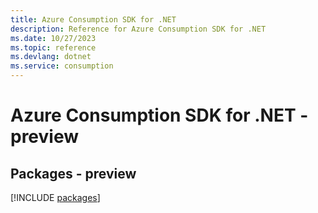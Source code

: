 ```yaml
---
title: Azure Consumption SDK for .NET
description: Reference for Azure Consumption SDK for .NET
ms.date: 10/27/2023
ms.topic: reference
ms.devlang: dotnet
ms.service: consumption
---
```

# Azure Consumption SDK for .NET - preview
## Packages - preview
[!INCLUDE [packages](consumption-index.md)]